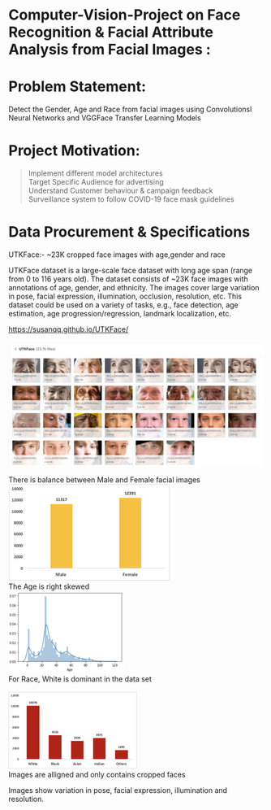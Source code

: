 # Computer-Vision-Project on Face Recognition & Facial Attribute Analysis from Facial Images : <br/>


# Problem Statement: <br/>

Detect the Gender, Age and Race from facial images using Convolutionsl Neural Networks and VGGFace Transfer Learning Models <br/>

# Project Motivation: <br/>
> Implement different model architectures <br/>
> Target Specific Audience for advertising <br/>
> Understand Customer behaviour & campaign feedback <br/>
> Surveillance system to follow COVID-19 face mask guidelines <br/>

# Data Procurement & Specifications <br/>

UTKFace:- ~23K cropped face images with age,gender and race <br/>

UTKFace dataset is a large-scale face dataset with long age span (range from 0 to 116 years old). The dataset consists of ~23K face images with annotations of age, gender, and ethnicity. The images cover large variation in pose, facial expression, illumination, occlusion, resolution, etc. This dataset could be used on a variety of tasks, e.g., face detection, age estimation, age progression/regression, landmark localization, etc. <br/>

https://susanqq.github.io/UTKFace/ <br/>

![alt text](https://github.com/sdmishra123/Computer-Vision-Project/blob/master/UTKFace%20Images.JPG)<br/>

There is balance between Male and Female facial images<br/>
![alt text](https://github.com/sdmishra123/Computer-Vision-Project/blob/master/Gender.png)<br/>
The Age is right skewed<br/>
![alt text](https://github.com/sdmishra123/Computer-Vision-Project/blob/master/Age.png)<br/>
For Race, White is dominant in the data set<br/><br/>
![alt text](https://github.com/sdmishra123/Computer-Vision-Project/blob/master/Race.png)<br/>
Images are alligned and only contains cropped faces<br/>

Images show variation in pose, facial expression, illumination and resolution.<br/>


